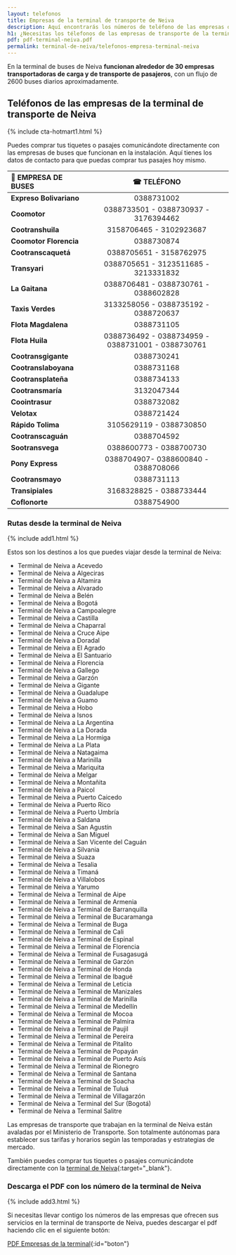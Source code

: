 ```yaml
---
layout: telefonos
title: Empresas de la terminal de transporte de Neiva
description: Aquí encontrarás los números de teléfono de las empresas de la Terminal de Transporte de Neiva. Obtén información rápida y fácil en nuestra página.
h1: ¿Necesitas los télefonos de las empresas de transporte de la terminal de Neiva?
pdf: pdf-terminal-neiva.pdf
permalink: terminal-de-neiva/telefonos-empresa-terminal-neiva
---
```

En la terminal de buses de Neiva **funcionan alrededor de 30 empresas transportadoras de carga y de transporte de pasajeros**, con un flujo de 2600 buses diarios aproximadamente.

## Teléfonos de las empresas de la terminal de transporte de Neiva

{% include cta-hotmart1.html %}

Puedes comprar tus tiquetes o pasajes comunicándote directamente con las empresas de buses que funcionan en la instalación. Aquí tienes los datos de contacto para que puedas comprar tus pasajes hoy mismo.

| 🚌 EMPRESA DE BUSES | ☎ TELÉFONO |
| :--- | :---: |
| **Expreso Bolivariano** | 0388731002 |
| **Coomotor** | 0388733501 - 0388730937 - 3176394462 |
| **Cootranshuila** | 3158706465 - 3102923687 |
| **Coomotor Florencia** | 0388730874 |
| **Cootranscaquetá** | 0388705651 - 3158762975 |
| **Transyari** | 0388705651 - 3123511685 - 3213331832 |
| **La Gaitana** | 0388706481 - 0388730761 - 0388602828 |
| **Taxis Verdes** | 3133258056 - 0388735192 - 0388720637 |
| **Flota Magdalena** | 0388731105 |
| **Flota Huila** | 0388736492 - 0388734959 - 0388731001 - 0388730761 |
| **Cootransgigante** | 0388730241 |
| **Cootranslaboyana** | 0388731168 |
| **Cootransplateña** | 0388734133 |
| **Cootransmaría** | 3132047344 |
| **Coointrasur** | 0388732082 |
| **Velotax** | 0388721424 |
| **Rápido Tolima** | 3105629119 - 0388730850 |
| **Cootranscaguán** | 0388704592 |
| **Sootransvega** | 0388600773 - 0388700730 |
| **Pony Express** | 0388704907- 0388600840 - 0388708066 |
| **Cootransmayo** | 0388731113 |
| **Transipiales** | 3168328825 - 0388733444 |
| **Coflonorte** | 0388754900 |

### Rutas desde la terminal de Neiva

{% include add1.html %}

Estos son los destinos a los que puedes viajar desde la terminal de Neiva:

* Terminal de Neiva a Acevedo
* Terminal de Neiva a Algeciras
* Terminal de Neiva a Altamira
* Terminal de Neiva a Alvarado
* Terminal de Neiva a Belén
* Terminal de Neiva a Bogotá
* Terminal de Neiva a Campoalegre
* Terminal de Neiva a Castilla
* Terminal de Neiva a Chaparral
* Terminal de Neiva a Cruce Aipe
* Terminal de Neiva a Doradal
* Terminal de Neiva a El Agrado
* Terminal de Neiva a El Santuario
* Terminal de Neiva a Florencia
* Terminal de Neiva a Gallego
* Terminal de Neiva a Garzón
* Terminal de Neiva a Gigante
* Terminal de Neiva a Guadalupe
* Terminal de Neiva a Guamo
* Terminal de Neiva a Hobo
* Terminal de Neiva a Isnos
* Terminal de Neiva a La Argentina
* Terminal de Neiva a La Dorada
* Terminal de Neiva a La Hormiga
* Terminal de Neiva a La Plata
* Terminal de Neiva a Natagaima
* Terminal de Neiva a Marinilla
* Terminal de Neiva a Mariquita
* Terminal de Neiva a Melgar
* Terminal de Neiva a Montañita
* Terminal de Neiva a Paicol
* Terminal de Neiva a Puerto Caicedo
* Terminal de Neiva a Puerto Rico
* Terminal de Neiva a Puerto Umbría
* Terminal de Neiva a Saldana
* Terminal de Neiva a San Agustín
* Terminal de Neiva a San Miguel
* Terminal de Neiva a San Vicente del Caguán
* Terminal de Neiva a Silvania
* Terminal de Neiva a Suaza
* Terminal de Neiva a Tesalia
* Terminal de Neiva a Timaná
* Terminal de Neiva a Villalobos
* Terminal de Neiva a Yarumo
* Terminal de Neiva a Terminal de Aipe
* Terminal de Neiva a Terminal de Armenia
* Terminal de Neiva a Terminal de Barranquilla
* Terminal de Neiva a Terminal de Bucaramanga
* Terminal de Neiva a Terminal de Buga
* Terminal de Neiva a Terminal de Cali
* Terminal de Neiva a Terminal de Espinal
* Terminal de Neiva a Terminal de Florencia
* Terminal de Neiva a Terminal de Fusagasugá
* Terminal de Neiva a Terminal de Garzón
* Terminal de Neiva a Terminal de Honda
* Terminal de Neiva a Terminal de Ibagué
* Terminal de Neiva a Terminal de Leticia
* Terminal de Neiva a Terminal de Manizales
* Terminal de Neiva a Terminal de Marinilla
* Terminal de Neiva a Terminal de Medellín
* Terminal de Neiva a Terminal de Mocoa
* Terminal de Neiva a Terminal de Palmira
* Terminal de Neiva a Terminal de Paujil
* Terminal de Neiva a Terminal de Pereira
* Terminal de Neiva a Terminal de Pitalito
* Terminal de Neiva a Terminal de Popayán
* Terminal de Neiva a Terminal de Puerto Asís
* Terminal de Neiva a Terminal de Rionegro
* Terminal de Neiva a Terminal de Santana
* Terminal de Neiva a Terminal de Soacha
* Terminal de Neiva a Terminal de Tuluá
* Terminal de Neiva a Terminal de Villagarzón
* Terminal de Neiva a Terminal del Sur (Bogotá)
* Terminal de Neiva a Terminal Salitre

Las empresas de transporte que trabajan en la terminal de Neiva están avaladas por el Ministerio de Transporte. Son totalmente autónomas para establecer sus tarifas y horarios según las temporadas y estrategias de mercado.

También puedes comprar tus tiquetes o pasajes comunicándote directamente con la [terminal de Neiva]({{'terminal-de-neiva'|relative_url}} "Terminal de Neiva"){:target="_blank"}.

### Descarga el PDF con los número de la terminal de Neiva

{% include add3.html %}

Si necesitas llevar contigo los números de las empresas que ofrecen sus servicios en la terminal de transporte de Neiva, puedes descargar el pdf haciendo clic en el siguiente botón:

[PDF Empresas de la terminal]({{'assets/pdf-terminal-neiva.pdf'|relative_url}}){:id="boton"}
